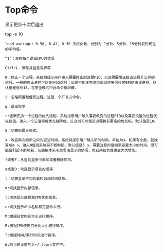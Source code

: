 # Top命令

显示更新十次后退出

top -n 10

    load average: 0.58, 0.41, 0.30 系统负载，分别为 1分钟、5分钟、15分钟前到现在的平均值。
    
    “1”：监控每个逻辑CPU的状况
    
    Ctrl+L：擦除并且重写屏幕

    K：终止一个进程。系统将提示用户输入需要终止的进程PID，以及需要发送给该进程什么样的信号。一般的终止进程可以使用15信号；如果不能正常结束那就使用信号9强制结束该进程。默认值是信号15。在安全模式中此命令被屏蔽。
    
    i：忽略闲置和僵死进程。这是一个开关式命令。
    
    q：退出程序
    
    r:重新安排一个进程的优先级别。系统提示用户输入需要改变的进程PID以及需要设置的进程优先级值。输入一个正值将使优先级降低，反之则可以使该进程拥有更高的优先权。默认值是10。
    
    S：切换到累计模式。
    
    s：改变两次刷新之间的延迟时间。系统将提示用户输入新的时间，单位为s。如果有小数，就换算成m s。输入0值则系统将不断刷新，默认值是5 s。需要注意的是如果设置太小的时间，很可能会引起不断刷新，从而根本来不及看清显示的情况，而且系统负载也会大大增加。
    
    f或者F：从当前显示中添加或者删除项目。
    
    o或者O：改变显示项目的顺序
    
    l：切换显示平均负载和启动时间信息。
    
    m:切换显示内存信息。
    
    t:切换显示进程和CPU状态信息。
    
    c:切换显示命令名称和完整命令行。
    
    M:根据驻留内存大小进行排序。
    
    P:根据CPU使用百分比大小进行排序。
    
    T:根据时间/累计时间进行排序。
    
    W:将当前设置写入~/.toprc文件中。